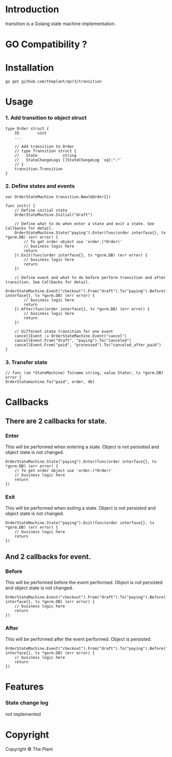 # Introduction

transition is a Golang state machine implementation.

# GO Compatibility ?

# Installation

    go get github.com/theplant/qor3/transition

# Usage

### 1. Add transition to object struct
    type Order struct {
        ID        uint
        ...

        // Add transition to Order
        // type Transition struct {
        //   State           string
        //   StateChangeLogs []StateChangeLog `sql:"-"`
        // }
        transition.Transition
    }

### 2. Define states and events

    var OrderStateMachine transition.New(&Order{})

    func init() {
		// Define initial state
		OrderStateMachine.Initial("draft")

        // Define what to do when enter a state and exit a state. See Callbacks for detail.
		OrderStateMachine.State("paying").Enter(func(order interface{}, tx *gorm.DB) (err error) {
            // To get order object use 'order.(*Order)'
    		// business logic here
    		return
    	}).Exit(func(order interface{}, tx *gorm.DB) (err error) {
            // business logic here
            return
        })

        // Define event and what to do before perform transition and after transition. See Callbacks for detail.
        OrderStateMachine.Event("checkout").From("draft").To("paying").Before(func(order interface{}, tx *gorm.DB) (err error) {
            // business logic here
            return
        }).After(func(order interface{}, tx *gorm.DB) (err error) {
            // business logic here
            return
        })

        // Different state transition for one event
        cancellEvent := OrderStateMachine.Event("cancel")
        cancellEvent.From("draft", "paying").To("canceled")
        cancellEvent.From("paid", "processed").To("canceled_after_paid")
    }

### 3. Transfer state

    // func (sm *StateMachine) To(name string, value Stater, tx *gorm.DB) error {
    OrderStatemachine.To("paid", order, db)

# Callbacks

## There are 2 callbacks for state.

### Enter
This will be performed when entering a state. Object is not persisted and object state is not changed.

    OrderStateMachine.State("paying").Enter(func(order interface{}, tx *gorm.DB) (err error) {
        // To get order object use 'order.(*Order)'
        // business logic here
        return
    })

### Exit
This will be performed when exiting a state. Object is not persisted and object state is not changed.

    OrderStateMachine.State("paying").Exit(func(order interface{}, tx *gorm.DB) (err error) {
        // business logic here
        return
    })

## And 2 callbacks for event.

### Before
This will be performed before the event performed. Object is not persisted and object state is not changed.

    OrderStateMachine.Event("checkout").From("draft").To("paying").Before(func(order interface{}, tx *gorm.DB) (err error) {
        // business logic here
        return
    })

### After
This will be performed after the event performed. Object is persisted.

    OrderStateMachine.Event("checkout").From("draft").To("paying").Before(func(order interface{}, tx *gorm.DB) (err error) {
        // business logic here
        return
    })

# Features

### State change log
not implemented

# Copyright
Copyright © The Plant
